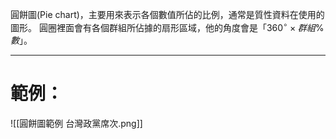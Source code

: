 圓餅圖(Pie chart)，主要用來表示各個數值所佔的比例，通常是質性資料在使用的圖形。
圓圈裡面會有各個群組所佔據的扇形區域，他的角度會是「$360^\circ \times 群組\%數$」。
- - -
# 範例：
![[圓餅圖範例 台灣政黨席次.png]]